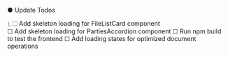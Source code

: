 ● Update Todos

  ⎿  ☐ Add skeleton loading for FileListCard component     
     ☐ Add skeleton loading for PartiesAccordion component
     ☐ Run npm build to test the frontend
     ☐ Add loading states for optimized document operations
